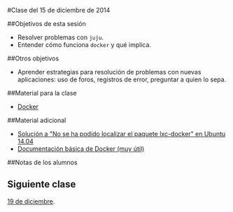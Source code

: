 #Clase del 15 de diciembre de 2014

##Objetivos de esta sesión

* Resolver problemas con `juju`.
* Entender cómo funciona `docker` y qué implica.

##Otros objetivos

* Aprender estrategias para resolución de problemas con nuevas aplicaciones: uso de foros, registros de error, preguntar a quien lo sepa.

##Material para la clase

* [Docker](http://jj.github.io/CC/documentos/temas/Contenedores#gestin-de-contenedores-con-docker)

##Material adicional
* [Solución a "No se ha podido localizar el paquete lxc-docker" en Ubuntu 14.04](http://www.liquidweb.com/kb/how-to-install-docker-on-ubuntu-14-04-lts/)
* [Documentación básica de Docker (muy útil)](https://docs.docker.com/articles/basics/)

##Notas de los alumnos


## Siguiente clase

[19 de diciembre](19.md).

